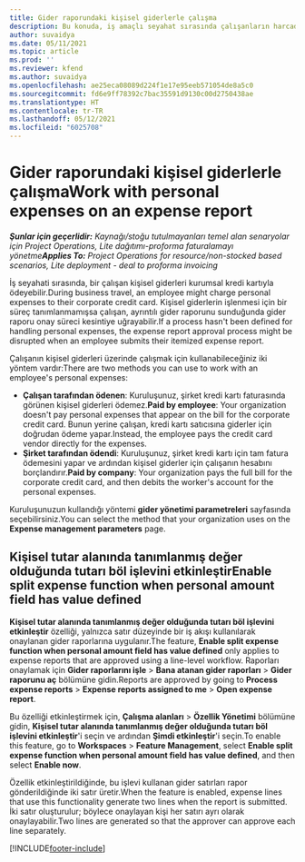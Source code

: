 ```yaml
---
title: Gider raporundaki kişisel giderlerle çalışma
description: Bu konuda, iş amaçlı seyahat sırasında çalışanların harcadığı kişisel giderlerle nasıl çalışılacağı hakkında bilgiler sağlanmaktadır.
author: suvaidya
ms.date: 05/11/2021
ms.topic: article
ms.prod: ''
ms.reviewer: kfend
ms.author: suvaidya
ms.openlocfilehash: ae25eca08089d224f1e17e95eeb571054de8a5c0
ms.sourcegitcommit: fd6e9ff78392c7bac35591d9130c00d2750438ae
ms.translationtype: HT
ms.contentlocale: tr-TR
ms.lasthandoff: 05/12/2021
ms.locfileid: "6025708"
---
```

# <a name="work-with-personal-expenses-on-an-expense-report"></a><span data-ttu-id="024da-103">Gider raporundaki kişisel giderlerle çalışma</span><span class="sxs-lookup"><span data-stu-id="024da-103">Work with personal expenses on an expense report</span></span>

<span data-ttu-id="024da-104">_**Şunlar için geçerlidir:** Kaynağı/stoğu tutulmayanları temel alan senaryolar için Project Operations, Lite dağıtımı-proforma faturalamayı yönetme_</span><span class="sxs-lookup"><span data-stu-id="024da-104">_**Applies To:** Project Operations for resource/non-stocked based scenarios, Lite deployment - deal to proforma invoicing_</span></span>

<span data-ttu-id="024da-105">İş seyahati sırasında, bir çalışan kişisel giderleri kurumsal kredi kartıyla ödeyebilir.</span><span class="sxs-lookup"><span data-stu-id="024da-105">During business travel, an employee might charge personal expenses to their corporate credit card.</span></span> <span data-ttu-id="024da-106">Kişisel giderlerin işlenmesi için bir süreç tanımlanmamışsa çalışan, ayrıntılı gider raporunu sunduğunda gider raporu onay süreci kesintiye uğrayabilir.</span><span class="sxs-lookup"><span data-stu-id="024da-106">If a process hasn't been defined for handling personal expenses, the expense report approval process might be disrupted when an employee submits their itemized expense report.</span></span>

<span data-ttu-id="024da-107">Çalışanın kişisel giderleri üzerinde çalışmak için kullanabileceğiniz iki yöntem vardır:</span><span class="sxs-lookup"><span data-stu-id="024da-107">There are two methods you can use to work with an employee's personal expenses:</span></span>

  - <span data-ttu-id="024da-108">**Çalışan tarafından ödenen**: Kuruluşunuz, şirket kredi kartı faturasında görünen kişisel giderleri ödemez.</span><span class="sxs-lookup"><span data-stu-id="024da-108">**Paid by employee**: Your organization doesn't pay personal expenses that appear on the bill for the corporate credit card.</span></span> <span data-ttu-id="024da-109">Bunun yerine çalışan, kredi kartı satıcısına giderler için doğrudan ödeme yapar.</span><span class="sxs-lookup"><span data-stu-id="024da-109">Instead, the employee pays the credit card vendor directly for the expenses.</span></span> 
  - <span data-ttu-id="024da-110">**Şirket tarafından ödendi**: Kuruluşunuz, şirket kredi kartı için tam fatura ödemesini yapar ve ardından kişisel giderler için çalışanın hesabını borçlandırır.</span><span class="sxs-lookup"><span data-stu-id="024da-110">**Paid by company**: Your organization pays the full bill for the corporate credit card, and then debits the worker's account for the personal expenses.</span></span>

<span data-ttu-id="024da-111">Kuruluşunuzun kullandığı yöntemi **gider yönetimi parametreleri** sayfasında seçebilirsiniz.</span><span class="sxs-lookup"><span data-stu-id="024da-111">You can select the method that your organization uses on the **Expense management parameters** page.</span></span>


## <a name="enable-split-expense-function-when-personal-amount-field-has-value-defined"></a><span data-ttu-id="024da-112">Kişisel tutar alanında tanımlanmış değer olduğunda tutarı böl işlevini etkinleştir</span><span class="sxs-lookup"><span data-stu-id="024da-112">Enable split expense function when personal amount field has value defined</span></span>

<span data-ttu-id="024da-113">**Kişisel tutar alanında tanımlanmış değer olduğunda tutarı böl işlevini etkinleştir** özelliği, yalnızca satır düzeyinde bir iş akışı kullanılarak onaylanan gider raporlarına uygulanır.</span><span class="sxs-lookup"><span data-stu-id="024da-113">The feature, **Enable split expense function when personal amount field has value defined** only applies to expense reports that are approved using a line-level workflow.</span></span> <span data-ttu-id="024da-114">Raporları onaylamak için **Gider raporlarını işle** > **Bana atanan gider raporları** > **Gider raporunu aç** bölümüne gidin.</span><span class="sxs-lookup"><span data-stu-id="024da-114">Reports are approved by going to **Process expense reports** > **Expense reports assigned to me** > **Open expense report**.</span></span> 

<span data-ttu-id="024da-115">Bu özelliği etkinleştirmek için, **Çalışma alanları** > **Özellik Yönetimi** bölümüne gidin, **Kişisel tutar alanında tanımlanmış değer olduğunda tutarı böl işlevini etkinleştir**'i seçin ve ardından **Şimdi etkinleştir**'i seçin.</span><span class="sxs-lookup"><span data-stu-id="024da-115">To enable this feature, go to **Workspaces** > **Feature Management**, select **Enable split expense function when personal amount field has value defined**, and then select **Enable now**.</span></span> 

<span data-ttu-id="024da-116">Özellik etkinleştirildiğinde, bu işlevi kullanan gider satırları rapor gönderildiğinde iki satır üretir.</span><span class="sxs-lookup"><span data-stu-id="024da-116">When the feature is enabled, expense lines that use this functionality generate two lines when the report is submitted.</span></span> <span data-ttu-id="024da-117">İki satır oluşturulur; böylece onaylayan kişi her satırı ayrı olarak onaylayabilir.</span><span class="sxs-lookup"><span data-stu-id="024da-117">Two lines are generated so that the approver can approve each line separately.</span></span>


[!INCLUDE[footer-include](../includes/footer-banner.md)]
